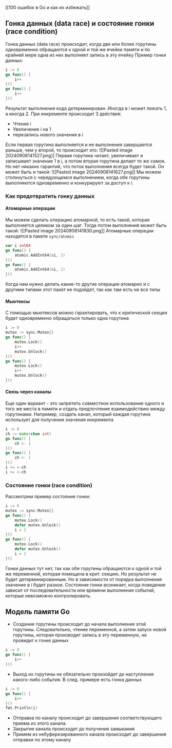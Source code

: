 [[100 ошибок в Go и как их избежать]]

## Гонка данных (data race) и состояние гонки (race condition)
Гонка данных (data race) происходит, когда две или более горутины одновременно обращаются к одной и той же ячейки памяти и по крайней мере одна из них выполняет запись в эту ячейку
Пример гонки данных:
```go
i := 0
go func() {
	i++
}()
go func() {
	i++
}()
```
Результат выполнения кода детерминирован. Иногда в i может лежать 1, а иногда 2. При инкременте происходит 3 действия:
- Чтение i
- Увеличение i на 1
- перезапись нового значения в i

Если первая горутина выполняется и ее выполнения завершается раньше, чем у второй, то происходит это:
![[Pasted image 20240908141527.png]]
Первая горутина читает, увеличивает и записывает значение 1 в i, а потом вторая горутина делает то же самое. Но нет никаких гарантий, что поток выполнения всегда будет такой. Он может быть и такой:
![[Pasted image 20240908141627.png]]
Мы можем столкнуться с чередующемся выполнением, когда обе горутины выполняются одновременно и конкурируют за доступ к i. 
### Как предотвратить гонку данных
#### Атомарные операции
Мы можем сделать операцию атомарной, то есть такой, которая выполняется целиком за один шаг. Тогда потом выполнения может быть такой:
![[Pasted image 20240908141830.png]]
Атомарные операции находятся в пакете `sync/atomic`
```go
var i int64
go func() {
	atomic.AddInt64(&i, 1)
}()
go func() {
	atomic.AddInt64(&i, 1)
}()
```
Когда нам нужно делать какие-то другие операции атомарно и с другими типами этот пакет не подойдет, так как там есть не все типы
#### Мьютексы
С помощью мьютексов можно гарантировать, что к критической секции будет одновременно обращаться только одна горутина
```go
i := 0
mutex := sync.Mutex{}
go func() {
	mutex.Lock()
	i++
	mutex.Unlock()
}()
go func() {
	mutex.Lock()
	i++
	mutex.Unlock()
}()
```
#### Связь через каналы
Еще один вариант - это запретить совместное использование одного и того же места в памяти и отдать предпочтение взаимодействию между горутинами.
Например, создать канал, который каждая горутина использует для получения значения инкремента
```go
i := 0
ch := make(chan int)
go func() {
	ch <- 1 
}()
go func() {
	ch <- 1 
}()
i += <-ch
i += <-ch
```

### Состояние гонки (race condition)
Рассмотрим пример состояние гонки:
```go
i := 0
mutex := sync.Mutex{}
go func() {
	mutex.Lock()
	defer mutex.Unlock()
	i = 1
}()
go func() {
	mutex.Lock()
	defer mutex.Unlock()
	i = 2
}()
```
Гонки данных тут нет, так как обе горутины обращаются к одной и той же переменной, которая помещена в крит. секцию. Но результат не будет детерминированным. 
Но в зависимости от порядка выполнения значение в i будет разное. Состояние гонки возникает, когда поведение зависит от последовательности или времени выполнения событий, которые невозможно контролировать. 
## Модель памяти Go
- Создание горутины происходит до начала выполнения этой горутины. Следовательно, чтение переменной, а затем запуск новой горутины, которая производит запись в эту переменную, не провидит к гонке данных
```go
i := 0
go func() {
	i++
}()
```
- Выход их горутины не обязательно произойдет до наступления какого-либо события. В след. примере есть гонка данных
```go
i := 0
go func() {
	i++
}()
fmt.Println(i)
```
- Отправка по каналу происходит до завершения соответствующего приема из этого канала.
- Закрытие канала происходит до получения замыкания
- Примем из небуферезированного канала происходит до завершения отправки по этому каналу